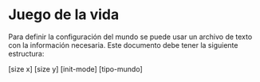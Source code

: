 Juego de la vida
================

Para definir la configuración del mundo se puede usar un archivo de texto con la
información necesaria. Este documento debe tener la siguiente estructura:

[size x]
[size y]
[init-mode]
[tipo-mundo]